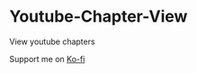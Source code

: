 # Youtube-Chapter-View
View youtube chapters
<p>Support me on <a href="Ko-fi.com/rejaad" target="_blank" rel="noopener noreferrer">Ko-fi</p>
